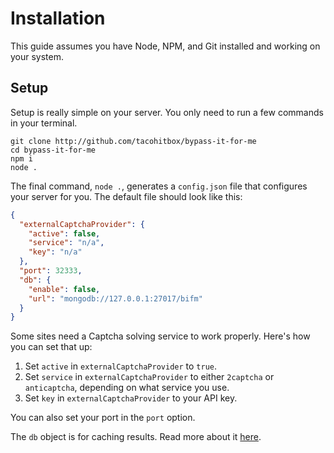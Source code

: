 # Installation
This guide assumes you have Node, NPM, and Git installed and working on your system.

## Setup
Setup is really simple on your server. You only need to run a few commands in your terminal.

```
git clone http://github.com/tacohitbox/bypass-it-for-me
cd bypass-it-for-me
npm i 
node .
```

The final command, ``node .``, generates a ``config.json`` file that configures your server for you. The default file should look like this: 

```json
{
  "externalCaptchaProvider": {
    "active": false,
    "service": "n/a",
    "key": "n/a"
  },
  "port": 32333,
  "db": {
    "enable": false,
    "url": "mongodb://127.0.0.1:27017/bifm"
  }
}
```

Some sites need a Captcha solving service to work properly. Here's how you can set that up:

1. Set ``active`` in ``externalCaptchaProvider`` to ``true``.
2. Set ``service`` in ``externalCaptchaProvider`` to either ``2captcha`` or ``anticaptcha``, depending on what service you use.
3. Set ``key`` in ``externalCaptchaProvider`` to your API key.

You can also set your port in the ``port`` option.

The ``db`` object is for caching results. Read more about it [here](./cache.md).